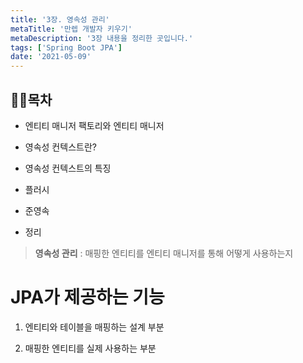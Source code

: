 ```yaml
---
title: '3장. 영속성 관리'
metaTitle: '만렙 개발자 키우기'
metaDescription: '3장 내용을 정리한 곳입니다.'
tags: ['Spring Boot JPA']
date: '2021-05-09'
---
```


## 🤸‍♂️목차

- 엔티티 매니저 팩토리와 엔티티 매니저


- 영속성 컨텍스트란?


- 영속성 컨텍스트의 특징


- 플러시


- 준영속


- 정리



> **영속성 관리** : 매핑한 엔티티를 엔티티 매니저를 통해 어떻게 사용하는지


# JPA가 제공하는 기능

1. 엔티티와 테이블을 매핑하는 설계 부분


2. 매핑한 엔티티를 실제 사용하는 부분
